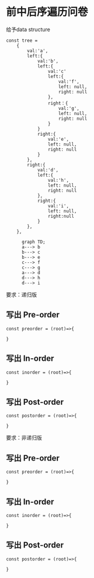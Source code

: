 # 前中后序遍历问卷

给予data structure 
```
const tree = 
    {
        val:'a', 
        left:{
            val:'b', 
            left:{
                val:'c'
                left:{
                    val:'f',
                    left: null, 
                    right: null
                }, 
                right：{
                    val:'g',
                    left: null,
                    right: null
                }
            }
            right:{
                val:'e',
                left: null, 
                right: null
            }
        }, 
        right:{
            val:'d',
            left:{
                val:'h',
                left: null, 
                right: null 
            }, 
            right:{
                val:'i',
                left: null, 
                right:null 
            }
        }, 
    }, 
```
``` mermaid
      graph TD; 
      a---> b
      b---> c
      b---> e
      c---> f
      c---> g
      a---> d
      d---> h
      d---> i
```

要求：递归版
## 写出 Pre-order 
```
const preorder = (root)=>{
  
}
```
## 写出 In-order 
```
const inorder = (root)=>{

}
```
## 写出 Post-order 
```
const postorder = (root)=>{
    
}
```
要求：非递归版
## 写出 Pre-order 
```
const preorder = (root)=>{
  
}
```
## 写出 In-order 
```
const inorder = (root)=>{

}
```
## 写出 Post-order 
```
const postorder = (root)=>{
    
}
```
